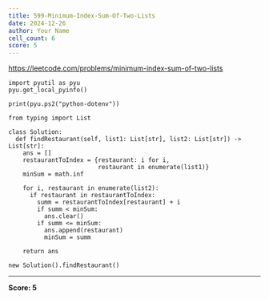 ```yaml
---
title: 599-Minimum-Index-Sum-Of-Two-Lists
date: 2024-12-26
author: Your Name
cell_count: 6
score: 5
---
```


https://leetcode.com/problems/minimum-index-sum-of-two-lists


```
import pyutil as pyu
pyu.get_local_pyinfo()
```


```
print(pyu.ps2("python-dotenv"))
```


```
from typing import List
```


```
class Solution:
  def findRestaurant(self, list1: List[str], list2: List[str]) -> List[str]:
    ans = []
    restaurantToIndex = {restaurant: i for i,
                         restaurant in enumerate(list1)}
    minSum = math.inf

    for i, restaurant in enumerate(list2):
      if restaurant in restaurantToIndex:
        summ = restaurantToIndex[restaurant] + i
        if summ < minSum:
          ans.clear()
        if summ <= minSum:
          ans.append(restaurant)
          minSum = summ

    return ans
```


```
new Solution().findRestaurant()
```


---
**Score: 5**